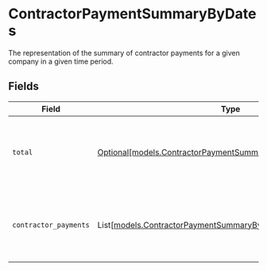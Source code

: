 # ContractorPaymentSummaryByDates

The representation of the summary of contractor payments for a given company in a given time period.


## Fields

| Field                                                                                                                            | Type                                                                                                                             | Required                                                                                                                         | Description                                                                                                                      |
| -------------------------------------------------------------------------------------------------------------------------------- | -------------------------------------------------------------------------------------------------------------------------------- | -------------------------------------------------------------------------------------------------------------------------------- | -------------------------------------------------------------------------------------------------------------------------------- |
| `total`                                                                                                                          | [Optional[models.ContractorPaymentSummaryByDatesTotal]](../models/contractorpaymentsummarybydatestotal.md)                       | :heavy_minus_sign:                                                                                                               | The wage and reimbursement totals for all contractor payments within a given time period.                                        |
| `contractor_payments`                                                                                                            | List[[models.ContractorPaymentSummaryByDatesContractorPayments](../models/contractorpaymentsummarybydatescontractorpayments.md)] | :heavy_minus_sign:                                                                                                               | The individual contractor payments, within a given time period, grouped by check date.                                           |